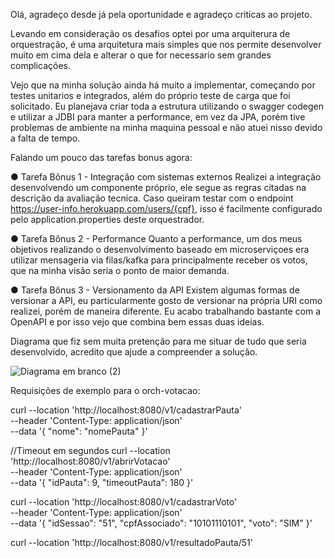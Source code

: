 Olá, agradeço desde já pela oportunidade e agradeço criticas ao projeto.



Levando em consideração os desafios optei por uma arquiterura de orquestração,  é uma arquitetura mais simples que nos permite desenvolver muito em cima dela e alterar o que for necessario sem grandes complicações.



Vejo que na minha solução ainda há muito a implementar, começando por testes unitarios e integrados, além do próprio teste de carga que foi solicitado.
Eu planejava criar toda a estrutura utilizando o swagger codegen e utilizar a JDBI para manter a performance, em vez da JPA, porém tive problemas de ambiente na minha maquina pessoal e não atuei nisso devido a falta de tempo.



Falando um pouco das tarefas bonus agora:

●	Tarefa Bônus 1 - Integração com sistemas externos
Realizei a integração desenvolvendo um componente próprio, ele segue as regras citadas na descrição da avaliação tecnica.
Caso queiram testar com o endpoint https://user-info.herokuapp.com/users/{cpf}, isso é facilmente configurado pelo application.properties deste orquestrador.

●	Tarefa Bônus 2 - Performance
Quanto a performance, um dos meus objetivos realizando o desenvolvimento baseado em microserviçoes era utilizar mensageria via filas/kafka para principalmente receber os votos, que na minha visão seria o ponto de maior demanda.

●	Tarefa Bônus 3 - Versionamento da API
Existem algumas formas de versionar a API, eu particularmente gosto de versionar na própria URI como realizei, porém de maneira diferente.
Eu acabo trabalhando bastante com a OpenAPI e por isso vejo que combina bem essas duas ideias.



Diagrama que fiz sem muita pretenção para me situar de tudo que seria desenvolvido, acredito que ajude a compreender a solução.

![Diagrama em branco (2)](https://github.com/cristianfrpt/orch-votacao/assets/44879061/e07d2518-0e4b-47ab-b924-1db8838833c5)






Requisições de exemplo para o orch-votacao:

curl --location 'http://localhost:8080/v1/cadastrarPauta' \
--header 'Content-Type: application/json' \
--data '{
    "nome": "nomePauta"
}'


//Timeout em segundos
curl --location 'http://localhost:8080/v1/abrirVotacao' \
--header 'Content-Type: application/json' \
--data '{
    "idPauta": 9,
    "timeoutPauta": 180 
}'

curl --location 'http://localhost:8080/v1/cadastrarVoto' \
--header 'Content-Type: application/json' \
--data '{
    "idSessao": "51",
    "cpfAssociado": "10101110101",
    "voto": "SIM"
}'

curl --location 'http://localhost:8080/v1/resultadoPauta/51'
